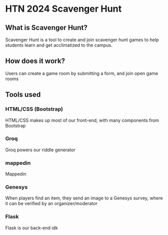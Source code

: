 # HTN 2024 Scavenger Hunt

## What is Scavenger Hunt?
Scavenger Hunt is a tool to create and join scavenger hunt games to help students learn and get acclimatized to the campus. 

## How does it work?
Users can create a game room by submitting a form, and join open game rooms 

## Tools used
### HTML/CSS (Bootstrap)
HTML/CSS makes up most of our front-end, with many components from Bootstrap
### Groq
Groq powers our riddle generator
### mappedin
Mappedin
### Genesys
When players find an item, they send an image to a Genesys survey, where it can be verified by an organizer/moderator
### Flask
Flask is our back-end idk
